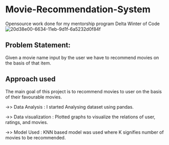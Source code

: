 # Movie-Recommendation-System
Opensource work done for my mentorship program Delta Winter of Code
![20d38e00-6634-11eb-9d1f-6a5232d0f84f](https://user-images.githubusercontent.com/88154798/144348987-bcb2ccbe-c006-40cd-92ad-eead6c55c447.jpg)

## Problem Statement:
<p>Given a movie name input by the user we have to recommend movies on the basis of that item.</p>

## Approach used
<p>The main goal of this project is to recommend movies to user on the basis of their favourable movies.</p>

->> Data Analysis        : I started Analysing dataset using pandas. 

->> Data visualization   : Plotted graphs to visualize the  relations of user, ratings, and movies.

->> Model Used           : KNN based model was used where K signifies number of movies to be recommended.

